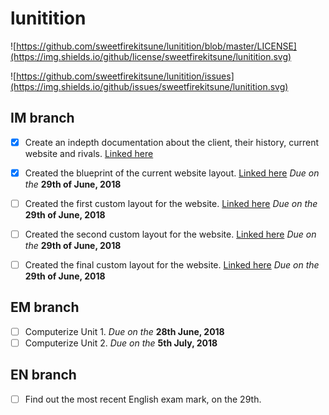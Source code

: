 # lunitition

![https://github.com/sweetfirekitsune/lunitition/blob/master/LICENSE](https://img.shields.io/github/license/sweetfirekitsune/lunitition.svg)

![https://github.com/sweetfirekitsune/lunitition/issues](https://img.shields.io/github/issues/sweetfirekitsune/lunitition.svg)

## IM branch

- [X] Create an indepth documentation about the client, their history, current website and rivals. [Linked here](https://github.com/sweetfirekitsune/lunitition/blob/master/IM/Client%20%26%20Rival%20Research.odt)
- [X] Created the blueprint of the current website layout. [Linked here](https://github.com/sweetfirekitsune/lunitition/blob/master/IM/00_img.png) _Due on the_ **29th of June, 2018**
- [ ] Created the first custom layout for the website. [Linked here](https://github.com/sweetfirekitsune/lunitition/blob/master/IM/01_img.png) _Due on the_ **29th of June, 2018**
- [ ] Created the second custom layout for the website. [Linked here](https://github.com/sweetfirekitsune/lunitition/blob/master/IM/02_img.png) _Due on the_ **29th of June, 2018**
- [ ] Created the final custom layout for the website. [Linked here](https://github.com/sweetfirekitsune/lunitition/blob/master/IM/03_img.png) _Due on the_ **29th of June, 2018**


## EM branch
- [ ] Computerize Unit 1. _Due on the_ **28th June, 2018**
- [ ] Computerize Unit 2. _Due on the_  **5th July, 2018**

## EN branch
- [ ] Find out the most recent English exam mark, on the 29th.
